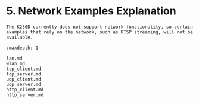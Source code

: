 # 5. Network Examples Explanation

```{warning}
The K230D currently does not support network functionality, so certain examples that rely on the network, such as RTSP streaming, will not be available.
```

```{toctree}
:maxdepth: 1

lan.md
wlan.md
tcp_client.md
tcp_server.md
udp_client.md
udp_server.md
http_client.md
http_server.md
```
